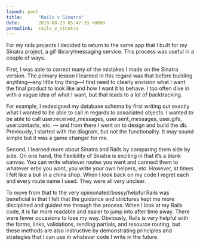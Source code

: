 ```yaml
---
layout: post
title:      "Rails v Sinatra"
date:       2018-08-23 05:47:33 +0000
permalink:  rails_v_sinatra
---
```



For my rails projects I decided to return to the same app that I built for my Sinatra project, a gif library/messaging service. This process was useful in a couple of ways. 

First, I was able to correct many of the mistakes I made on the Sinatra version. The primary lesson I learned in this regard was that before building anything—any little tiny thing—I first need to clearly envision what I want the final product to look like and how I want it to behave. I too often dive in with a vague idea of what I want, but that leads to a lot of backtracking. 

For example, I redesigned my database schema by first writing out exactly what I wanted to be able to call in regards to associated objects. I wanted to be able to call user.received_messages, user.sent_messages, user.gifs, user.contacts, etc. — and from there I went on to design and build the db. Previously, I started with the diagram, but not the functionality. It may sound simple but it was a game changer for me.  

Second, I learned more about Sinatra and Rails by comparing them side by side. On one hand, the flexibility of Sinatra is exciting in that it’s a blank canvas. You can write whatever routes you want and connect them to whatever erbs you want, you write your own helpers, etc. However, at times I felt like a bull in a china shop. When I look back on my code I regret each and every route name I used. They were all very unclear.

To move from that to the very opinionated/bossy/helpful Rails was beneficial in that I felt that the guidance and strictures kept me more disciplined and guided me through the process. When I look at my Rails code, it is far more readable and easier to jump into after time away. There were fewer occasions to lose my way. Obviously, Rails is very helpful with the forms, links, validations, rending partials, and resource routing, but these methods are also instructive by demonstrating principles and strategies that I can use in whatever code I write in the future.
